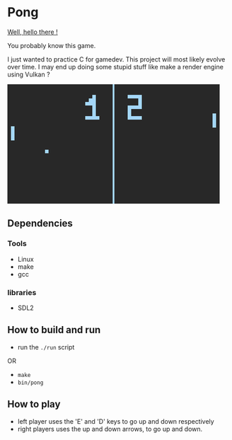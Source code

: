 # Pong

[Well, hello there !](https://www.youtube.com/watch?v=rEq1Z0bjdwc&t=8)

You probably know this game.

I just wanted to practice C for gamedev. This project will most likely evolve over time. I may end up doing some stupid stuff like make a render engine using Vulkan ?

![the paddle game](./img/pong.png "pong!")

## Dependencies

### Tools
- Linux
- make
- gcc

### libraries
- SDL2

## How to build and run

- run the ```./run``` script

OR

- ```make```
- ```bin/pong```

## How to play

- left player uses the 'E' and 'D' keys to go up and down respectively
- right players uses the up and down arrows, to go up and down.

